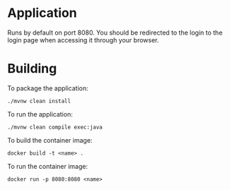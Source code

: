 # Application

Runs by default on port 8080. You should be redirected to the login to the login page when accessing it through your browser.

# Building

To package the application:
```
./mvnw clean install
```

To run the application:
```
./mvnw clean compile exec:java
```

To build the container image:
```
docker build -t <name> .
```

To run the container image:
```
docker run -p 8080:8080 <name>
```

